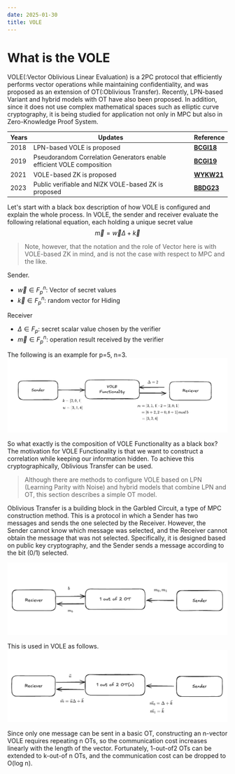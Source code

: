 ```yaml
---
date: 2025-01-30
title: VOLE
---
```

# What is the VOLE

VOLE(:Vector Oblivious Linear Evaluation) is a 2PC protocol that efficiently performs vector operations while maintaining confidentiality, and was proposed as an extension of OT(:Oblivious Transfer).
Recently, LPN-based Variant and hybrid models with OT have also been proposed.
In addition, since it does not use complex mathematical spaces such as elliptic curve cryptography, it is being studied for application not only in MPC but also in Zero-Knowledge Proof System.

|Years|Updates|Reference|
| ---- | ------------------------------------------------------- | -------------------------------------------------- |
| 2018 | LPN-based VOLE is proposed                                    | **[BCGI18](https://eprint.iacr.org/2019/273)**     |
| 2019 | Pseudorandom Correlation Generators enable efficient VOLE composition | **[BCGI19](https://eprint.iacr.org/2019/448)**     |
| 2021 | VOLE-based ZK is proposed                                        | **[WYKW21](https://eprint.iacr.org/2020/925.pdf)** |
| 2023 | Public verifiable and NIZK VOLE-based ZK is proposed                | **[BBDG23](https://eprint.iacr.org/2023/996)**     |

Let's start with a black box description of how VOLE is configured and explain the whole process.
In VOLE, the sender and receiver evaluate the following relational equation, each holding a unique secret value
$$\vec{m}=\vec{w}\Delta+\vec{k}$$
>Note, however, that the notation and the role of Vector here is with VOLE-based ZK in mind, and is not the case with respect to MPC and the like.

Sender.
- $\vec{w}\in{F^n_p}$: Vector of secret values
- $\vec{k}\in{F^n_p}$: random vector for Hiding

Receiver
- $\Delta\in{F_p}$: secret scalar value chosen by the verifier
- $\vec{m}\in{F^n_p}$: operation result received by the verifier

The following is an example for p=5, n=3.
![image info](./image/example.png)

So what exactly is the composition of VOLE Functionality as a black box?
The motivation for VOLE Functionality is that we want to construct a correlation while keeping our information hidden. To achieve this cryptographically, Oblivious Transfer can be used.

>Although there are methods to configure VOLE based on LPN (Learning Parity with Noise) and hybrid models that combine LPN and OT, this section describes a simple OT model.

Oblivious Transfer is a building block in the Garbled Circuit, a type of MPC construction method.
This is a protocol in which a Sender has two messages and sends the one selected by the Receiver. However, the Sender cannot know which message was selected, and the Receiver cannot obtain the message that was not selected.
Specifically, it is designed based on public key cryptography, and the Sender sends a message according to the bit (0/1) selected.

![image info](./image/ot.png)

This is used in VOLE as follows.
![image info](./image/correlation.png)

Since only one message can be sent in a basic OT, constructing an n-vector VOLE requires repeating n OTs, so the communication cost increases linearly with the length of the vector. Fortunately, 1-out-of2 OTs can be extended to k-out-of n OTs, and the communication cost can be dropped to O(log n).
